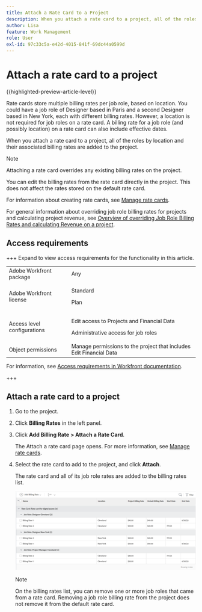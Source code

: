 ```yaml
---
title: Attach a Rate Card to a Project
description: When you attach a rate card to a project, all of the roles by location and their associated billing rates are added to the project.
author: Lisa
feature: Work Management
role: User
exl-id: 97c33c5a-e42d-4015-841f-69dc44a0599d
---
```

# Attach a rate card to a project

{{highlighted-preview-article-level}}

Rate cards store multiple billing rates per job role, based on location. You could have a job role of Designer based in Paris and a second Designer based in New York, each with different billing rates. However, a location is not required for job roles on a rate card. A billing rate for a job role (and possibly location) on a rate card can also include effective dates.

When you attach a rate card to a project, all of the roles by location and their associated billing rates are added to the project.

>[!NOTE]
>
>Attaching a rate card overrides any existing billing rates on the project.

You can edit the billing rates from the rate card directly in the project. This does not affect the rates stored on the default rate card.

For information about creating rate cards, see [Manage rate cards](/help/quicksilver/administration-and-setup/set-up-workfront/configure-system-defaults/manage-rate-cards.md).

For general information about overriding job role billing rates for projects and calculating project revenue, see [Overview of overriding Job Role Billing Rates and calculating Revenue on a project](/help/quicksilver/manage-work/projects/project-finances/override-role-billing-rates-and-calculate-project-revenue.md).

## Access requirements

+++ Expand to view access requirements for the functionality in this article.

<table style="table-layout:auto"> 
 <col> 
 <col> 
 <tbody> 
  <tr> 
   <td>Adobe Workfront package</td> 
   <td>Any</td> 
  </tr> 
  <tr> 
   <td>Adobe Workfront license</td> 
   <td>
   <p>Standard</p>
   <p>Plan</p></td> 
  </tr> 
  <tr> 
   <td>Access level configurations</td> 
   <td> <p>Edit access to Projects and Financial Data</p> <p>Administrative access for job roles</p></td> 
  </tr> 
  <tr> 
   <td>Object permissions</td> 
   <td>Manage permissions to the project that includes Edit Financial Data </td> 
  </tr> 
 </tbody> 
</table>

For information, see [Access requirements in Workfront documentation](/help/quicksilver/administration-and-setup/add-users/access-levels-and-object-permissions/access-level-requirements-in-documentation.md).

+++

## Attach a rate card to a project

1. Go to the project.
1. Click **Billing Rates** in the left panel.
1. Click **Add Billing Rate > Attach a Rate Card**.
   
   The Attach a rate card page opens. For more information, see [Manage rate cards](/help/quicksilver/administration-and-setup/set-up-workfront/configure-system-defaults/manage-rate-cards.md).

1. Select the rate card to add to the project, and click **Attach**.

   The rate card and all of its job role rates are added to the billing rates list.

   ![Rate card added to project](assets/billing-rates-added-from-rate-card.png)

   >[!NOTE]
   >
   >On the billing rates list, you can remove one or more job roles that came from a rate card. Removing a job role billing rate from the project does not remove it from the default rate card.
